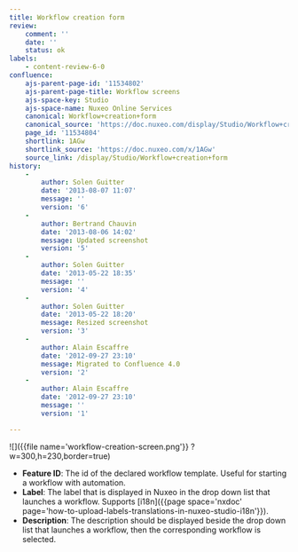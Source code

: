 ```yaml
---
title: Workflow creation form
review:
    comment: ''
    date: ''
    status: ok
labels:
    - content-review-6-0
confluence:
    ajs-parent-page-id: '11534802'
    ajs-parent-page-title: Workflow screens
    ajs-space-key: Studio
    ajs-space-name: Nuxeo Online Services
    canonical: Workflow+creation+form
    canonical_source: 'https://doc.nuxeo.com/display/Studio/Workflow+creation+form'
    page_id: '11534804'
    shortlink: 1AGw
    shortlink_source: 'https://doc.nuxeo.com/x/1AGw'
    source_link: /display/Studio/Workflow+creation+form
history:
    - 
        author: Solen Guitter
        date: '2013-08-07 11:07'
        message: ''
        version: '6'
    - 
        author: Bertrand Chauvin
        date: '2013-08-06 14:02'
        message: Updated screenshot
        version: '5'
    - 
        author: Solen Guitter
        date: '2013-05-22 18:35'
        message: ''
        version: '4'
    - 
        author: Solen Guitter
        date: '2013-05-22 18:20'
        message: Resized screenshot
        version: '3'
    - 
        author: Alain Escaffre
        date: '2012-09-27 23:10'
        message: Migrated to Confluence 4.0
        version: '2'
    - 
        author: Alain Escaffre
        date: '2012-09-27 23:10'
        message: ''
        version: '1'

---
```

![]({{file name='workflow-creation-screen.png'}} ?w=300,h=230,border=true)

*   **Feature ID**: The id of the declared workflow template. Useful for starting a workflow with automation.
*   **Label**: The label that is displayed in Nuxeo in the drop down list that launches a workflow. Supports [i18n]({{page space='nxdoc' page='how-to-upload-labels-translations-in-nuxeo-studio-i18n'}}).
*   **Description**: The description should be displayed beside the drop down list that launches a workflow, then the corresponding workflow is selected.